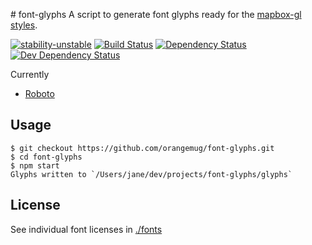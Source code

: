 # font-glyphs
A script to generate font glyphs ready for the [mapbox-gl styles](https://www.mapbox.com/mapbox-gl-style-spec).

[![stability-unstable](https://img.shields.io/badge/stability-unstable-yellow.svg)][stability]
[![Build Status](https://circleci.com/gh/orangemug/font-glyphs.png?style=shield)][circleci]
[![Dependency Status](https://david-dm.org/orangemug/font-glyphs.svg)][dm-prod]
[![Dev Dependency Status](https://david-dm.org/orangemug/font-glyphs/dev-status.svg)][dm-dev]

[stability]:   https://github.com/orangemug/stability-badges#unstable
[circleci]:    https://circleci.com/gh/orangemug/font-glyphs
[dm-prod]:     https://david-dm.org/orangemug/font-glyphs
[dm-dev]:      https://david-dm.org/orangemug/font-glyphs#info=devDependencies

Currently

 - [Roboto](/fonts/roboto)



## Usage

```
$ git checkout https://github.com/orangemug/font-glyphs.git
$ cd font-glyphs
$ npm start
Glyphs written to `/Users/jane/dev/projects/font-glyphs/glyphs`
``` 


## License
See individual font licenses in [./fonts](/fonts)
